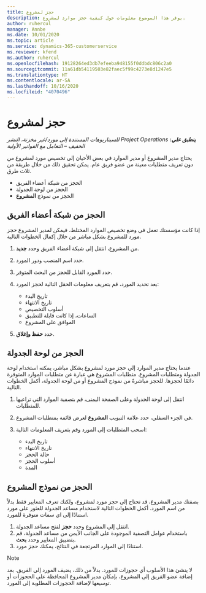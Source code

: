 ```yaml
---
title: حجز لمشروع
description: يوفر هذا الموضوع معلومات حول كيفية حجز موارد لمشروع.
author: ruhercul
manager: Annbe
ms.date: 10/01/2020
ms.topic: article
ms.service: dynamics-365-customerservice
ms.reviewer: kfend
ms.author: ruhercul
ms.openlocfilehash: 19128264ed3db7efeeba948155f0ddbdc806c2a0
ms.sourcegitcommit: 11a61db54119503e82faec5f99c4273e8d1247e5
ms.translationtype: HT
ms.contentlocale: ar-SA
ms.lasthandoff: 10/16/2020
ms.locfileid: "4070496"
---
```

# <a name="book-to-a-project"></a>حجز لمشروع

_**ينطبق علي:** ‏‫Project Operations للسيناريوهات المستندة إلى مورد/غير مخزنة‬، ‏‫النشر الخفيف – التعامل مع الفواتير الأولية‬_

يحتاج مدير المشروع أو مدير الموارد في بعض الأحيان إلى تخصيص مورد لمشروع من دون تعريف متطلبات معينة من عضو فريق عام. يمكن تحقيق ذلك من خلال طريقة من ثلاث طرق.

- الحجز من شبكة أعضاء الفريق
- الحجز من لوحة الجدولة
- الحجز من نموذج **المشروع**

## <a name="book-from-the-team-member-grid"></a>الحجز من شبكة أعضاء الفريق

إذا كانت مؤسستك تعمل في وضع تخصيص الموارد المختلط، فيمكن لمدير المشروع حجز مورد للمشروع بشكل مباشر من خلال إكمال الخطوات التالية.

1. من المشروع، انتقل إلى شبكة أعضاء الفريق وحدد **جديد**.
2. حدد اسم المنصب ودور المورد.
3. حدد المورد القابل للحجز من البحث المتوفر.
4. بعد تحديد المورد، قم بتعريف معلومات الحقل التالية لحجز المورد:

    - تاريخ البدء
    - تاريخ الانتهاء
    - أسلوب التخصيص
    - الساعات، إذا كانت قابلة للتطبيق
    - الموافق على المشروع

6. حدد **حفظ وإغلاق**.

## <a name="book-from-the-schedule-board"></a>الحجز من لوحة الجدولة

عندما يحتاج مدير الموارد إلى حجز مورد لمشروع بشكل مباشر، يمكنه استخدام لوحة الجدولة ومتطلبات المشروع. متطلبات المشروع هي عبارة عن متطلبات الموارد المتوفرة دائمًا لحجزها. للحجز مباشرةً من نموذج المشروع أو من لوحة الجدولة، أكمل الخطوات التالية.

1. انتقل إلى لوحة الجدولة وعلى الصفحة اليمنى، قم بتصفية الموارد التي تراعيها للمتطلبات.
2. في الجزء السفلي، حدد علامة التبويب **المشروع** لعرض قائمة بمتطلبات المشروع.
3. اسحب المتطلبات إلى المورد وقم بتعريف المعلومات التالية:

    - تاريخ البدء
    - تاريخ الانتهاء
    - حالة الحجز
    - أسلوب الحجز
    - المدة

## <a name="book-from-the-project-form"></a>الحجز من نموذج المشروع

بصفتك مدير المشروع، قد تحتاج إلى حجز مورد لمشروع، ولكنك تعرف المعايير فقط بدلاً من اسم المورد. أكمل الخطوات التالية لاستخدام مساعد الجدولة للعثور على مورد استنادًا إلى اي سمات متوفرة للمورد. 

1. انتقل إلى المشروع وحدد **حجز** لفتح مساعد الجدولة.
2. باستخدام عوامل التصفية الموجودة على الجانب الأيمن من مساعد الجدولة، قم بتضييق المعايير وحدد **بحث.**
3. استنادًا إلى الموارد المرتجعة في النتائج، يمكنك حجز مورد.

> [!NOTE]
> لا ينشئ هذا الأسلوب أي حجوزات للمورد. بدلاً من ذلك، يضيف المورد إلى الفريق. بعد إضافة عضو الفريق إلى المشروع، بإمكان مدير المشروع المحافظة على الحجوزات أو توسيعها لإضافة الحجوزات المطلوبة إلى المورد.
